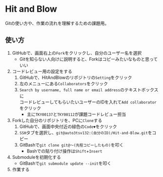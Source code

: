 ﻿# Hit and Blow

Gitの使い方や、作業の流れを理解するための課題用。  

## 使い方

1. GitHubで、画面右上の`Fork`をクリックし、自分のユーザー名を選択
    - Gitを知らない人向けに説明すると、Forkはコピーみたいなものと思っていい
1. コードレビュー用の設定をする
    1. GitHubで、HitAndBlowのリポジトリの`Setting`をクリック
    1. 左のメニューにある`Collaborators`をクリック
    1. `Search by username, full name or email address`のテキストボックスに  
    コードレビューしてもらいたいユーザーのIDを入れて`Add collaborator`をクリック
        - 主に`TKY00137`と`TKY00112`が課題コードレビュー担当
1. Forkした自分のリポジトリを、PCに`Clone`する
    1. GitHubで、画面中央付近の緑色の`Code▼`をクリック
    1. `SSH`タブを選択し、`git@auto3tsv132:(自分のID)/Hit-and-Blow.git`をコピー
    1. GitBashで`git clone git@～(先程コピーしたもの)`を叩く
        - Bashでの貼り付け操作は`Shift`+`Insert`
1. Submoduleを初期化する
    - GitBashで`git submodule update --init`を叩く
1. 作業する
